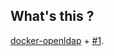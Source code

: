 What's this ?
-------------
[docker-openldap](https://github.com/osixia/docker-openldap) + [#1](https://github.com/osixia/docker-openldap/issues/1).
